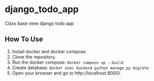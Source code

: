 # django_todo_app
Class base view django todo app

## How To Use
1. Install docker and docker compose.
2. Clone the repository.
3. Run the docker compose: `docker compose up --build` 
4. Create database: `docker exec backend python manage.py migrate`
5. Open your browser and go to http://localhost:8000/.
